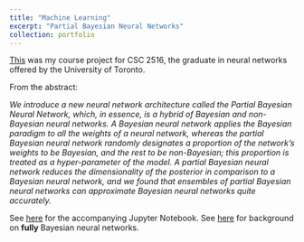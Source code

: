 ```yaml
---
title: "Machine Learning"
excerpt: "Partial Bayesian Neural Networks"
collection: portfolio
---
```


[This](/files/CSC_2516_Project.pdf) was my course project for CSC 2516, the graduate in neural networks offered by the University of Toronto. 

From the abstract: 

*We introduce a new neural network architecture called the Partial Bayesian Neural
Network, which, in essence, is a hybrid of Bayesian and non-Bayesian neural
networks. A Bayesian neural network applies the Bayesian paradigm to all the
weights of a neural network, whereas the partial Bayesian neural network randomly
designates a proportion of the network’s weights to be Bayesian, and the rest to
be non-Bayesian; this proportion is treated as a hyper-parameter of the model.
A partial Bayesian neural network reduces the dimensionality of the posterior
in comparison to a Bayesian neural network, and we found that ensembles of
partial Bayesian neural networks can approximate Bayesian neural networks quite
accurately.*

See [here](/files/CSC_2516_Project_code.ipynb) for the accompanying Jupyter Notebook.
See [here](https://cyrusmaz.github.io/portfolio/portfolio-5/) for background on **fully** Bayesian neural networks.
